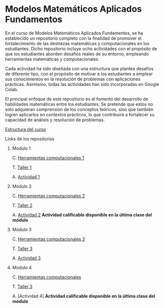 # Modelos Matemáticos Aplicados Fundamentos
En el curso de Modelos Matemáticos Aplicados Fundamentos, se ha establecido un repositorio completo con la finalidad de promover el fortalecimiento de las destrezas matemáticas y computacionales en los estudiantes. Dicho repositorio incluye ocho actividades con el propósito de que los estudiantes aborden desafíos reales de su entorno, empleando herramientas matemáticas y computacionales.

Cada actividad ha sido diseñada con una estructura que plantea desafíos de diferente tipo, con el propósito de motivar a los estudiantes a emplear sus conocimientos en la resolución de problemas con aplicaciones prácticas. Asimismo, todas las actividades han sido incorporadas en Google Colab.

El principal enfoque de este repositorio es el fomento del desarrollo de habilidades matemáticas entre los estudiantes. Se pretende que estos no solo adquieran comprensión de los conceptos teóricos, sino que también logren aplicarlos en contextos prácticos, lo que contribuirá a fortalecer su capacidad de análisis y resolución de problemas. 

[Estructura del curso](https://github.com/abelalv/PUJ_MMAF/blob/main/Estructura_Modulo.pdf)

Links de los repositorios


1. Módulo 1
    
    C. [Herramientas computacionales 1](https://githubtocolab.com/abelalv/PUJ_MMAF/blob/main/seccion_1/MMAF_python_1.ipynb)

    T. [Taller 1](https://githubtocolab.com/abelalv/PUJ_MMAF/blob/main/seccion_1/MMAF_taller_1.ipynb)
    
    A. [Actividad 1](https://githubtocolab.com/abelalv/PUJ_MMAF/blob/main/seccion_1/MMAF_actividad_1.ipynb)

2. Módulo 2
    
    C. [Herramientas computacionales 2](https://githubtocolab.com/abelalv/PUJ_MMAF/blob/main/seccion_2/MMAF_python_2.ipynb)

    T. [Taller 2](https://githubtocolab.com/abelalv/PUJ_MMAF/blob/main/seccion_2/MMAF_taller_2.ipynb)
    
    A. [Actividad 2](https://githubtocolab.com/abelalv/PUJ_MMAF/blob/main/seccion_2/MMAF_actividad_2.ipynb) **Actividad calificable disponible en la última clase del módulo**
   
3. Módulo 3
    
    C. [Herramientas computacionales 3](https://githubtocolab.com/abelalv/PUJ_MMAF/blob/main/seccion_3/MMAF_python_3.ipynb)

    T. [Taller 3](https://githubtocolab.com/abelalv/PUJ_MMAF/blob/main/seccion_3/MMAF_taller_3.ipynb)
    
    A. [Actividad 3](https://githubtocolab.com/abelalv/PUJ_MMAF/blob/main/seccion_3/MMAF_actividad_3.ipynb) 
   
4. Modulo 4
   
   C. [Herramientas computacionales](https://githubtocolab.com/abelalv/PUJ_MMAF/blob/main/seccion_4/MMAF_python_4.ipynb)
   
   T. [Taller 3](https://githubtocolab.com/abelalv/PUJ_MMAF/blob/main/seccion_4/MMAF_taller_4.ipynb)
   
   A. [Actividad 4] **Actividad calificable disponible en la última clase del módulo**
